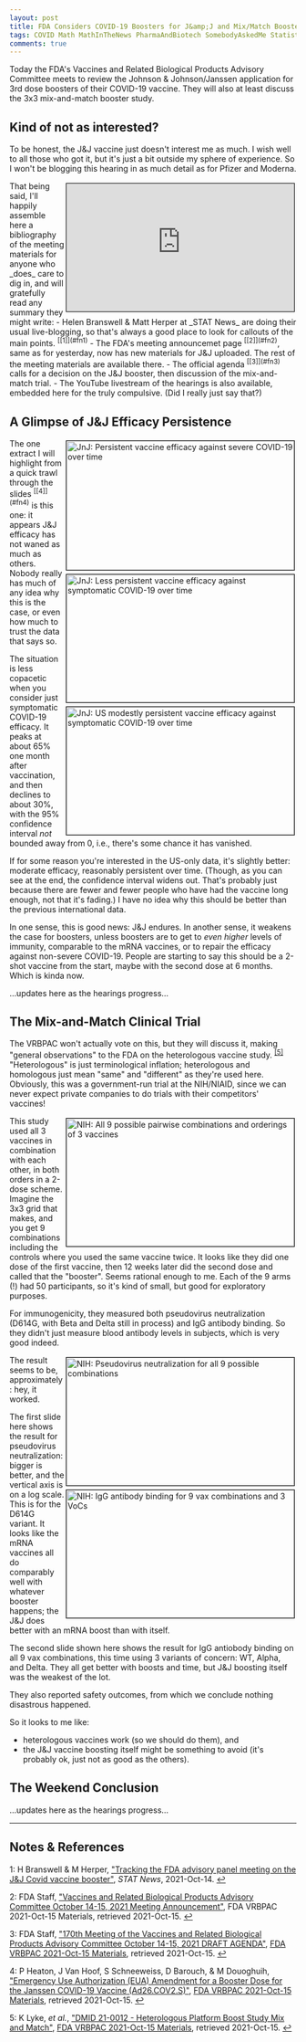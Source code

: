 ```yaml
---
layout: post
title: FDA Considers COVID-19 Boosters for J&amp;J and Mix/Match Boosters
tags: COVID Math MathInTheNews PharmaAndBiotech SomebodyAskedMe Statistics
comments: true
---
```


Today the FDA's Vaccines and Related Biological Products Advisory Committee meets to
review the Johnson &amp; Johnson/Janssen application for 3rd dose boosters of their
COVID-19 vaccine.  They will also at least discuss the 3x3 mix-and-match booster study.  


## Kind of not as interested?  

To be honest, the J&amp;J vaccine just doesn't interest me as much.  I wish well to all
those who got it, but it's just a bit outside my sphere of experience.  So I won't be
blogging this hearing in as much detail as for Pfizer and Moderna.  

<iframe width="400" height="224" src="https://www.youtube.com/embed/c-H40GrvWz4" allow="accelerometer; encrypted-media; gyroscope; picture-in-picture" allowfullscreen style="float: right; margin: 3px 3px 3px 3px; border: 1px solid #000000;"></iframe>
That being said, I'll happily assemble here a bibliography of the meeting materials for
anyone who _does_ care to dig in, and will gratefully read any summary they might write:  
- Helen Branswell &amp; Matt Herper at _STAT News_ are doing their usual live-blogging, so
  that's always a good place to look for callouts of the main 
  points. <sup id="fn1a">[[1]](#fn1)</sup>  
- The FDA's meeting announcemet page <sup id="fn2a">[[2]](#fn2)</sup>, same as for
  yesterday, now has new materials for J&amp;J uploaded.  The rest of the meeting
  materials are available there.  
- The official agenda <sup id="fn3a">[[3]](#fn3)</sup> calls for a decision on the J&amp;J
  booster, then discussion of the mix-and-match trial.  
- The YouTube livestream of the hearings is also available, embedded here for the truly
  compulsive.  (Did I really just say that?)  


## A Glimpse of J&amp;J Efficacy Persistence  

<img src="{{ site.baseurl }}/images/2021-10-15-fda-covid-boosters-jnj-mixmatch-jnj-1.jpg" width="400" height="226" alt="JnJ: Persistent vaccine efficacy against severe COVID-19 over time" title="JnJ: Persistent vaccine efficacy against severe COVID-19 over time" style="float: right; margin: 3px 3px 3px 3px; border: 1px solid #000000;">
<img src="{{ site.baseurl }}/images/2021-10-15-fda-covid-boosters-jnj-mixmatch-jnj-2.jpg" width="400" height="224" alt="JnJ: Less persistent vaccine efficacy against symptomatic COVID-19 over time" title="JnJ: Less persistent vaccine efficacy against symptomatic COVID-19 over time" style="float: right; margin: 3px 3px 3px 3px; border: 1px solid #000000;">
<img src="{{ site.baseurl }}/images/2021-10-15-fda-covid-boosters-jnj-mixmatch-jnj-3.jpg" width="400" height="224" alt="JnJ: US modestly persistent vaccine efficacy against symptomatic COVID-19 over time" title="JnJ: US modestly persistent vaccine efficacy against symptomatic COVID-19 over time" style="float: right; margin: 3px 3px 3px 3px; border: 1px solid #000000;">
The one extract I will highlight from a quick trawl through the 
slides <sup id="fn4a">[[4]](#fn4)</sup> is this one: it
appears J&amp;J efficacy has not waned as much as others.  Nobody really has much of any
idea why this is the case, or even how much to trust the data that says so.  

The situation is less copacetic when you consider just symptomatic COVID-19 efficacy.  It
peaks at about 65% one month after vaccination, and then declines to about 30%, with the
95% confidence interval _not_ bounded away from 0, i.e., there's some chance it has
vanished.  

If for some reason you're interested in the US-only data, it's slightly better: moderate
efficacy, reasonably persistent over time.  (Though, as you can see at the end, the
confidence interval widens out.  That's probably just because there are fewer and fewer
people who have had the vaccine long enough, not that it's fading.)  I have no idea why
this should be better than the previous international data.  

In one sense, this is good news: J&amp;J endures.  In another sense, it weakens the case
for boosters, unless boosters are to get to _even higher_ levels of immunity, comparable
to the mRNA vaccines, or to repair the efficacy against non-severe COVID-19.  People are
starting to say this should be a 2-shot vaccine from the start, maybe with the second dose
at 6 months.  Which is kinda now.  

&hellip;updates here as the hearings progress&hellip;  


## The Mix-and-Match Clinical Trial  

The VRBPAC won't actually vote on this, but they will discuss it, making "general
observations" to the FDA on the heterologous vaccine 
study. <sup id="fn5a">[[5]](#fn5)</sup> "Heterologous" is just terminological inflation;
heterologous and homologous just mean "same" and "different" as they're used here.
Obviously, this was a government-run trial at the NIH/NIAID, since we can never expect
private companies to do trials with their competitors' vaccines!  

<img src="{{ site.baseurl }}/images/2021-10-15-fda-covid-boosters-jnj-mixmatch-nih-1.jpg" width="400" height="224" alt="NIH: All 9 possible pairwise combinations and orderings of 3 vaccines" title="NIH: All 9 possible pairwise combinations and orderings of 3 vaccines" style="float: right; margin: 3px 3px 3px 3px; border: 1px solid #000000;">
This study used all 3 vaccines in combination with each other, in both orders in a 2-dose
scheme.  Imagine the 3x3 grid that makes, and you get 9 combinations including the
controls where you used the same vaccine twice.  It looks like they
did one dose of the first vaccine, then 12 weeks later did the second dose and called that
the "booster".  Seems rational enough to me.  Each of the 9 arms (!) had 50 participants,
so it's kind of small, but good for exploratory purposes.  

For immunogenicity, they measured both pseudovirus neutralization (D614G, with Beta and
Delta still in process) and IgG antibody binding.  So they didn't just measure blood
antibody levels in subjects, which is very good indeed.  

<img src="{{ site.baseurl }}/images/2021-10-15-fda-covid-boosters-jnj-mixmatch-nih-2.jpg" width="400" height="224" alt="NIH: Pseudovirus neutralization for all 9 possible combinations" title="NIH: Pseudovirus neutralization for all 9 possible combinations" style="float: right; margin: 3px 3px 3px 3px; border: 1px solid #000000;">
<img src="{{ site.baseurl }}/images/2021-10-15-fda-covid-boosters-jnj-mixmatch-nih-3.jpg" width="400" height="224" alt="NIH: IgG antibody binding for 9 vax combinations and 3 VoCs" title="NIH: IgG antibody binding for 9 vax combinations and 3 VoCs" style="float: right; margin: 3px 3px 3px 3px; border: 1px solid #000000;">
The result seems to be, approximately: hey, it worked.  

The first slide here shows the result for pseudovirus neutralization: bigger is better,
and the vertical axis is on a log scale.  This is for the D614G variant.  It looks like
the mRNA vaccines all do comparably well with whatever booster happens; the J&amp;J does
better with an mRNA boost than with itself.  

The second slide shown here shows the result for IgG antiobody binding on all 9 vax
combinations, this time using 3 variants of concern: WT, Alpha, and Delta.  They all get
better with boosts and time, but J&amp;J boosting itself was the weakest of the lot.  

They also reported safety outcomes, from which we conclude nothing disastrous happened.  

So it looks to me like:  
- heterologous vaccines work (so we should do them), and  
- the J&amp;J vaccine boosting itself might be something to avoid (it's probably ok, just
  not as good as the others).  


## The Weekend Conclusion  

&hellip;updates here as the hearings progress&hellip;  

---

## Notes &amp; References  

<!--
<sup id="fn1a">[[1]](#fn1)</sup>

<a id="fn1">1</a>: ***, ["***"](***), *** [↩](#fn1a)  

<img src="{{ site.baseurl }}/images/***" width="400" height="***" alt="***" title="***" style="float: right; margin: 3px 3px 3px 3px; border: 1px solid #000000;">

<iframe width="400" height="224" src="***" allow="accelerometer; encrypted-media; gyroscope; picture-in-picture" allowfullscreen style="float: right; margin: 3px 3px 3px 3px; border: 1px solid #000000;"></iframe>
-->

<a id="fn1">1</a>: H Branswell &amp; M Herper, ["Tracking the FDA advisory panel meeting on the J&amp;J Covid vaccine booster"](https://www.statnews.com/2021/10/15/follow-the-fda-advisory-panel-meeting-on-the-jj-covid-vaccine-booster/), _STAT News_, 2021-Oct-14. [↩](#fn1a)  

<a id="fn2">2</a>: FDA Staff, ["Vaccines and Related Biological Products Advisory Committee October 14-15, 2021 Meeting Announcement"](https://www.fda.gov/advisory-committees/advisory-committee-calendar/vaccines-and-related-biological-products-advisory-committee-october-14-15-2021-meeting-announcement), FDA VRBPAC 2021-Oct-15 Materials, retrieved 2021-Oct-15. [↩](#fn2a)  

<a id="fn3">3</a>: FDA Staff, ["170th Meeting of the Vaccines and Related Biological Products Advisory Committee October 14-15, 2021 DRAFT AGENDA"](https://www.fda.gov/media/152950/download), [FDA VRBPAC 2021-Oct-15 Materials](https://www.fda.gov/advisory-committees/advisory-committee-calendar/vaccines-and-related-biological-products-advisory-committee-october-14-15-2021-meeting-announcement), retrieved 2021-Oct-15. [↩](#fn3a)  

<a id="fn4">4</a>: P Heaton, J Van Hoof, S Schneeweiss, D Barouch, &amp; M Douoghuih, ["Emergency Use Authorization (EUA) Amendment for a Booster Dose for the Janssen COVID-19 Vaccine (Ad26.COV2.S)"](https://www.fda.gov/media/153129/download), [FDA VRBPAC 2021-Oct-15 Materials](https://www.fda.gov/advisory-committees/advisory-committee-calendar/vaccines-and-related-biological-products-advisory-committee-october-14-15-2021-meeting-announcement), retrieved 2021-Oct-15. [↩](#fn4a)  

<a id="fn5">5</a>: K Lyke, _et al._, ["DMID 21-0012 - Heterologous Platform Boost Study Mix and Match"](https://www.fda.gov/media/153128/download), [FDA VRBPAC 2021-Oct-15 Materials](https://www.fda.gov/advisory-committees/advisory-committee-calendar/vaccines-and-related-biological-products-advisory-committee-october-14-15-2021-meeting-announcement), retrieved 2021-Oct-15. [↩](#fn5a)  
